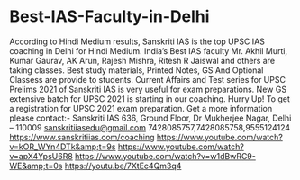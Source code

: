 # Best-IAS-Faculty-in-Delhi
According to Hindi Medium results, Sanskriti IAS is the top UPSC IAS coaching in Delhi for Hindi Medium. India’s Best IAS faculty Mr. Akhil Murti, Kumar Gaurav, AK Arun, Rajesh Mishra, Ritesh R Jaiswal and others are taking classes. Best study materials, Printed Notes, GS And Optional Classess are provide to students. Current Affairs and Test series for UPSC Prelims 2021 of Sanskriti IAS is very useful for exam preparations. New GS extensive batch for UPSC 2021 is starting in our coaching. Hurry Up! To get a registration for UPSC 2021 exam preparation.  Get a more information please contact:-  Sanskriti IAS 636, Ground Floor, Dr Mukherjee Nagar, Delhi – 110009 sanskritiiasedu@gmail.com  7428085757,7428085758,9555124124 https://www.sanskritiias.com/coaching https://www.youtube.com/watch?v=kOR_WYn4DTk&amp;t=9s https://www.youtube.com/watch?v=apX4YpsU6R8 https://www.youtube.com/watch?v=w1dBwRC9-WE&amp;t=0s https://youtu.be/7XtEc4Qm3q4
